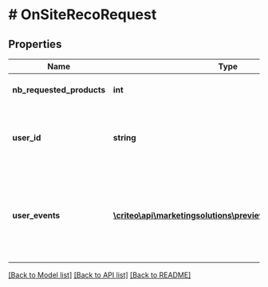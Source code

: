 # # OnSiteRecoRequest

## Properties

Name | Type | Description | Notes
------------ | ------------- | ------------- | -------------
**nb_requested_products** | **int** | Amount of products to recommend. |
**user_id** | **string** | Used to retrieve user events from Criteo trackers. Optional if UserEvents are passed. | [optional]
**user_events** | [**\criteo\api\marketingsolutions\preview\Model\UserEvent[]**](UserEvent.md) | Used to perform a recommendation without relying on events stored for a UserId. Optional if UserId is passed. | [optional]

[[Back to Model list]](../../README.md#models) [[Back to API list]](../../README.md#endpoints) [[Back to README]](../../README.md)
